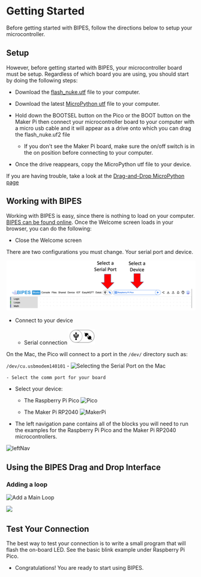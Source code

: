 # Getting Started

Before getting started with BIPES, follow the directions below to setup your microcontroller.

## Setup

However, before getting started with BIPES, your microcontroller board must be setup.  Regardless of which board you are using, you should start by doing the following steps:

- Download the [flash_nuke.utf](https://datasheets.raspberrypi.com/soft/flash_nuke.uf2) file to your computer.

- Download the latest [MicroPython utf](https://micropython.org/download/rp2-pico/rp2-pico-latest.uf2) file to your computer. 

- Hold down the BOOTSEL button on the Pico or the BOOT button on the Maker Pi then connect your microcontroller board to your computer with a micro usb cable and it will appear as a drive onto which you can drag the flash_nuke.uf2 file

    - If you don't see the Maker Pi board, make sure the on/off switch is in the on position before connecting to your computer.

- Once the drive reappears, copy the MicroPython utf file to your device.

If you are having trouble, take a look at the [Drag-and-Drop MicroPython page](https://www.raspberrypi.com/documentation/microcontrollers/micropython.html#drag-and-drop-micropython)

## Working with BIPES

 Working with BIPES is easy, since there is nothing to load on your computer. [BIPES can be found online](https://bipes.net.br/pico/ui/).  Once the Welcome screen loads in your browser, you can do the following:

 - Close the Welcome screen
  
  There are two configurations you must change.  Your serial port and device.

  ![](../img/select-port-and-device.png)

- Connect to your device

    - Serial connection ![Serial](../img/serialConnect1.png)

On the Mac, the Pico will connect to a port in the ```/dev/``` directory such as:

```/dev/cu.usbmodem140101```
    - ![Selecting the Serial Port on the Mac](../img/serial-connect-mac.png)

    - Select the comm port for your board

 - Select your device:

    - The Raspberry Pi Pico ![Pico](../img/selectPico.png)
    
    - The Maker Pi RP2040 ![MakerPi](../img/selectMakerPi.png)


- The left navigation pane contains all of the blocks you will need to run the examples for the Raspberry Pi Pico and the Maker Pi RP2040 microcontrollers.

![leftNav](../img/leftNav.png)

## Using the BIPES Drag and Drop Interface

### Adding a loop

![Add a Main Loop](../img/adding-a-main-loop.png)

![](../img/adding-true.png)

## Test Your Connection

The best way to test your connection is to write a small program that will flash the on-board LED.  See the basic blink example under Raspberry Pi Pico.


- Congratulations!  You are ready to start using BIPES.
